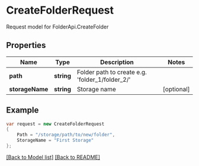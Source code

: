 
# CreateFolderRequest

Request model for FolderApi.CreateFolder

## Properties

Name | Type | Description  | Notes
------------- | ------------- | ------------- | -------------
**path** |**string**|Folder path to create e.g. 'folder_1/folder_2/' |
**storageName** |**string**|Storage name |[optional] 

## Example
```csharp
var request = new CreateFolderRequest
{ 
    Path = "/storage/path/to/new/folder",
    StorageName = "First Storage"
};
```

[[Back to Model list]](Models.md) [[Back to README]](README.md)
